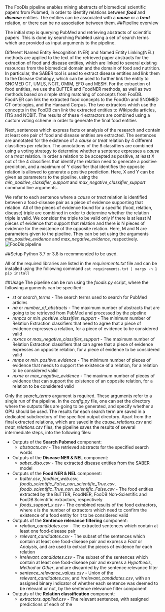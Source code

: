 

The FooDis pipeline enables mining abstracts of biomedical scientific papers from Pubmed, in order to identify relations between _**food**_ and _**disease**_ entities. The entities can be associated with a _**cause**_ or a _**treat**_ relation, or there can be no association between them.
##Pipeline overview

The initial step is querying PubMed and retrieving abstracts of scientific papers. This is done by searching PubMed using a set of search terms which are provided as input arguments to the pipeline.

Different Named Entity Recognition (NER) and Named Entity Linking(NEL) methods are applied to the text of the retrieved paper abstracts for the extraction of food and disease entities, which are linked to several existing resources from the biomedical domain and the domain of food and nutrition. 
In particular, the SABER tool is used to extract disease entities and link them to the Disease Ontology, which can be used to further link the entity to SNOMED CT, UMLS, NCIT, OMIM, EFO and MESH.
For the extraction of food entities, we use the BuTTER and FoodNER methods, as well as two methods based on simple string matching of concepts from FooDB. FoodNER can link the extracted food concepts to the FoodOn and SNOMED CT ontologies, and the Hansard Corpus. The two extractors which use the concepts in the FooDB can link the extracted entities to Wikipedia articles, ITIS and NCBIT. The results of these 4 extractors are combined using a custom voting scheme in order to generate the final food entities

Next, sentences which express facts or analysis of the research and contain at least one pair of food and disease entities are extracted. The sentences are annotated for the existence of a _cause_ or _treat_ relation by 4 different classifiers per relation.
The annotations of the 8 classifiers are combined using a voting strategy to determine whether a sentence expresses a _cause_ or a _treat_ relation. 
In order a relation to be accepted as positive, at least X out of the 4 classifiers that identify the relation need to generate a positive prediction, and a maximum of Y classifier that identifies the opposite relation is allowed to generate a positive prediction. Here, X and Y can be given as parameters to the pipeline, using the _min_positive_classifier_support_ and _max_negative_classifier_support_ command line arguments.

We refer to each sentence where a _cause_ or _treat_ relation is identified between a food-disease pair as a piece of evidence supporting that relation. All of the pieces of evidence found for a specific (food, relation, disease) triple are combined in order to determine whether the relation triple is valid. We consider the triple to be valid only if there is at least M pieces of evidence that support that relation and there is N pieces of evidence for the existence of the opposite relation. Here, M and N are parameters given to the pipeline. They can be set using the arguments _min_positive_evidence_ and _max_negative_evidence_, respectively.
![FooDis pipeline](images/pipeline.png "Initial foodis pipeline")

##Setup
Python 3.7 or 3.8 is recommended to be used.

All of the required libraries are listed in the _requirements.txt_ file and can be installed using the following command `cat requirements.txt | xargs -n 1 pip install`


##Usage
The pipeline can be run using the _foodis.py_ script, where the following arguments can be specified:
  - _st_ or _search_terms_ - The search terms used to search for PubMed articles
  - _na_ or _number_of_abstracts_ - The maximum number of abstracts that are going to be retrieved from PubMed and processed by the pipeline
  - _mnpcs_ or _min_positive_classifier_support_ - The minimum number of Relation Extraction classifiers that need to agree that a piece of evidence expresses a relation, for a piece of evidence to be considered valid
  - _mxncs_ or _max_negative_classifier_support_ - The maximum number of Relation Extraction classifiers that can agree that a piece of evidence expresses an opposite relation, for a piece of evidence to be considered valid
  - _mnpe_ or _min_positive_evidence_ - The minimum number of pieces of evidence that needs to support the existence of a relation, for a relation to be considered valid
  - _mxne_ or _max_negative_evidence_ - The maximum number of pieces of evidence that can support the existence of an opposite relation, for a relation to be considered valid

Only the _search_terms_ argument is required.
These arguments refer to a single run of the pipeline. In the _config.py_ file, one can set the directory where the outputs files are going to be generated, and specify whether a GPU should be used.
The results for each search term are saved in a dedicated subdirectory of the specified output directory.
Apart from the final extracted relations, which are saved in the _cause_relations.csv_ and _treat_relations.csv_ files, the pipeline saves the results of several intermediate steps, into the following files:
- Outputs of the **Search Pubmed** component:
    - _abstracts.csv_ - The retrieved abstracts for the specified search words
- Outputs of the **Disease NER & NEL** component:    
    - _saber_diso.csv_ - The extracted disease entities from the SABER model
- Outputs of the **Food NER & NEL** component:
    - _butter.csv_, _foodner_web.csv_, _foodb_scientific_False_non_scientific_True.csv_, _foodb_scientific_True_non_scientific_False.csv_ - The food entities extracted by the BuTTER, FoodNER, FooDB Non-Scientific and FooDB Scientific extractors, respectively
    - _foods_support_x.csv_ - The combined results of the food extractors, where x is the number of extractors which need to confirm the existence of a food entity for it to be considered valid
- Outputs of the **Sentence relevance filtering** component:
    - _relation_candidates.csv_ - The extracted sentences which contain at least one food-disease pair
    - _relevant_candidates.csv_ - The subset of the sentences which contain at least one food-disease pair and express a _Fact_ or _Analysis_, and are used to extract the pieces of evidence for each relation
    - _irrelevant_candidates.csv_ - The subset of the sentences which contain at least one food-disease pair and express a _Hypothesis_, _Method_ or _Other_, and are discarded by the sentence relevance filter
    - _sentence_relevance_values.csv_ - Union of the _relevant_candidates.csv_, and _irrelevant_candidates.csv_, with an assigned binary indicator of whether each sentence was deemed to be relevant or not, by the sentence relevance filter component
- Outputs of the **Relation classification** component:
    - _extractors_applied.csv_ - The relevant sentences, with assigned predictions of each of the 